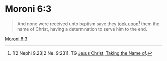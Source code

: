 # Moroni 6:3

> And none were received unto baptism save they <u>took upon</u>[^a] them the name of Christ, having a determination to serve him to the end.

[Moroni 6:3](https://www.churchofjesuschrist.org/study/scriptures/bofm/moro/6?lang=eng&id=p3#p3)


[^a]: [[2 Nephi 9.23|2 Ne. 9:23]]. TG [Jesus Christ, Taking the Name of](https://www.churchofjesuschrist.org/study/scriptures/tg/jesus-christ-taking-the-name-of?lang=eng).
